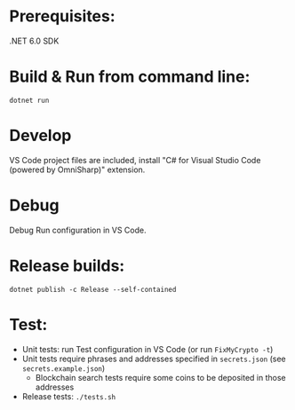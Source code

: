 # Prerequisites: 

.NET 6.0 SDK

# Build & Run from command line:

    dotnet run

# Develop

VS Code project files are included, install "C# for Visual Studio Code (powered by OmniSharp)" extension.

# Debug

Debug Run configuration in VS Code.

# Release builds:

    dotnet publish -c Release --self-contained

# Test:

* Unit tests: run Test configuration in VS Code (or run `FixMyCrypto -t`)
* Unit tests require phrases and addresses specified in `secrets.json` (see `secrets.example.json`)
    * Blockchain search tests require some coins to be deposited in those addresses
* Release tests: `./tests.sh`
